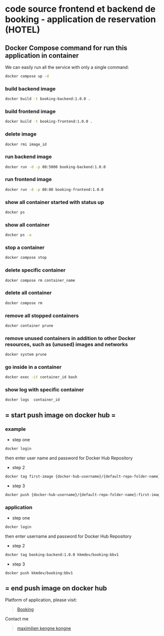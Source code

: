 

# code source frontend et backend de booking - application de reservation (HOTEL)

## Docker Compose command for run this application in container


We can easily run all the service with only a single command:
```bash
docker compose up -d
```

### build backend image
```bash
docker build -t booking-backend:1.0.0 .
```

### build frontend image
```bash
docker build -t booking-frontend:1.0.0 .
```

### delete image
```bash
docker rmi image_id
```

### run backend image
```bash
docker run -d -p 80:5000 booking-backend:1.0.0
```

### run frontend image
```bash
docker run -d -p 80:80 booking-frontend:1.0.0
```

### show all container started with status up
```bash
docker ps
```

### show all container 
```bash
docker ps -a
```

### stop a container 
```bash
docker compose stop
```

### delete specific container
```bash
docker compose rm container_name
```

### delete all container 
```bash
docker compose rm
```

### remove all stopped containers
```bash
docker container prune
```

### remove unused containers in addition to other Docker resources, such as (unused) images and networks
```bash
docker system prune
```

### go inside in a container 
```bash
docker exec -it container_id bash
```

### show log with specific container 
```bash
docker logs  container_id
```

## = start push image on docker hub = 
### example
* step one
```bash
docker login
```
then enter user name and password for Docker Hub Repository

* step 2
```bash
docker tag first-image {docker-hub-username}/{default-repo-folder-name}:first-image
```
* step 3
```bash
docker push {docker-hub-username}/{default-repo-folder-name}:first-image
```
### application

* step one
```bash
docker login
```
then enter username and password for Docker Hub Repository

* step 2
```bash
docker tag booking-backend:1.0.0 kkmdev/booking:bbv1
```
* step 3
```bash
docker push kkmdev/booking:bbv1
```
## = end push image on docker hub 

Platform of application, please visit:
> [Booking](https://www.booking.com/)

Contact me
> [maximilien kengne kongne](mailto:maximiliendenver@gmail.com)